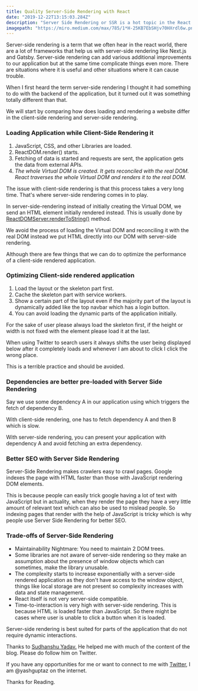 ```yaml
---
title: Quality Server-Side Rendering with React 
date: "2019-12-22T13:15:03.284Z"
description: "Server Side Rendering or SSR is a hot topic in the React community, learn about how does SSR actually works."
imagepath: "https://miro.medium.com/max/785/1*H-25KB7EbSHjv70HXrdl6w.png"
---
```


Server-side rendering is a term that we often hear in the react world, there are a lot of frameworks that help us with server-side rendering like Next.js and Gatsby. Server-side rendering can add various additional improvements to our application but at the same time complicate things even more. There are situations where it is useful and other situations where it can cause trouble.

When I first heard the term server-side rendering I thought it had something to do with the backend of the application, but it turned out it was something totally different than that.

We will start by comparing how does loading and rendering a website differ in the client-side rendering and server-side rendering.

### Loading Application while Client-Side Rendering it
1. JavaScript, CSS, and other Libraries are loaded.
2. ReactDOM.render() starts.
3. Fetching of data is started and requests are sent, the application gets the data from external APIs.
4. *The whole Virtual DOM is created. It gets reconciled with the real DOM. React traverses the whole Virtual DOM and renders it to the real DOM.*

The issue with client-side rendering is that this process takes a very long time. That's where server-side rendering comes in to play.

In server-side-rendering instead of initially creating the Virtual DOM, we send an HTML element initially rendered instead. This is  usually done by [ReactDOMServer.renderToString()](https://reactjs.org/docs/react-dom-server.html#rendertostring) method.

We avoid the process of loading the Virtual DOM and reconciling it with the real DOM instead we put HTML directly into our DOM with server-side rendering.

Although there are few things that we can do to optimize the performance of a client-side rendered application.

### Optimizing Client-side rendered application
1. Load the layout or the skeleton part first.
2. Cache the skeleton part with service workers.
3. Show a certain part of the layout even if the majority part of the layout is dynamically added like the top navbar which has a login button.
4. You can avoid loading the dynamic parts of the application initially.

For the sake of user please always load the skeleton first, if the height or width is not fixed with the element please load it at the last.

When using Twitter to search users it always shifts the user being displayed below after it completely loads and whenever I am about to click I click the wrong place.

This is a terrible practice and should be avoided.

### Dependencies are better pre-loaded with Server Side Rendering
Say we use some dependency A in our application using which triggers the fetch of dependency B.

With client-side rendering, one has to fetch dependency A and then B which is slow.

With server-side rendering, you can present your application with dependency A and avoid fetching an extra dependency.

### Better SEO with Server Side Rendering
Server-Side Rendering makes crawlers easy to crawl pages. Google indexes the page with HTML faster than those with JavaScript rendering DOM elements. 

This is because people can easily trick google having a lot of text with JavaScript but in actuality, when they render the page they have a very little amount of relevant text which can also be used to mislead people. So indexing pages that render with the help of JavaScript is tricky which is why people use Server Side Rendering for better SEO.

### Trade-offs of Server-Side Rendering
- Maintainability Nightmare: You need to maintain 2 DOM trees.
- Some libraries are not aware of server-side rendering so they make an assumption about the presence of window objects which can sometimes, make the library unusable.
- The complexity starts to increase exponentially with a server-side rendered application as they don't have access to the window object, things like local storage are not present so complexity increases with data and state management.
- React itself is not very server-side compatible.
- Time-to-interaction is very high with server-side rendering. This is because HTML is loaded faster than JavaScript. So there might be cases where user is unable to click a button when it is loaded.

Server-side rendering is best suited for parts of the application that do not require dynamic interactions.

Thanks to [Sudhanshu Yadav.](https://twitter.com/_syadav) He helped me with much of the content of the blog. Please do follow him on Twitter.

If you have any opportunities for me or want to connect to me with [Twitter,](https://twitter.com/yashguptaz) I am @yashguptaz on the internet.

Thanks for Reading.
